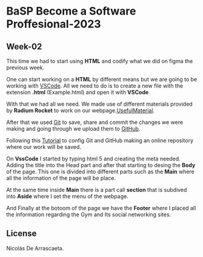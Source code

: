 # BaSP Become a Software Proffesional-2023 



## Week-02

This time we had to start using **HTML** and codify what we did on figma the previous week.


One can start working on a **HTML** by different means but we are going to be working with [VSCode](https://code.visualstudio.com/). All we need to do is to create a new file with the extension **.html** (Example.html) and open it with  **VSCode**

With that we had all we need. We made use of different materials provided by **Radium Rocket** to work on our webpage.[UsefulMaterial](https://drive.google.com/file/d/1F3N_BfRoy34ZgJZujENfuFOm-qxuko9T/view).

After that we used [Git](https://git-scm.com/) to save, share and commit the changes we were making and going through we upload them to [GitHub](https://github.com/). 

Following this [Tutorial](https://youtu.be/vGK-lWIs3sA) to config Git and GitHub making an online repository where our work will be saved.

On **VssCode** I started by typing html 5 and creating the meta needed. Adding the title into the Head part
and after that starting to desing  the **Body** of the page. This one is divided into different  parts such as 
the **Main** where all the information of the page will be place.

At the same time inside **Main** there is a part call  **section** that is subdived into **Aside** where I set the menu of the webpage.

And Finally at the botoom of the page we have the **Footer** where I placed all the information regarding the Gym and Its social networking sites.


 





## License

Nicolás De Arrascaeta.









